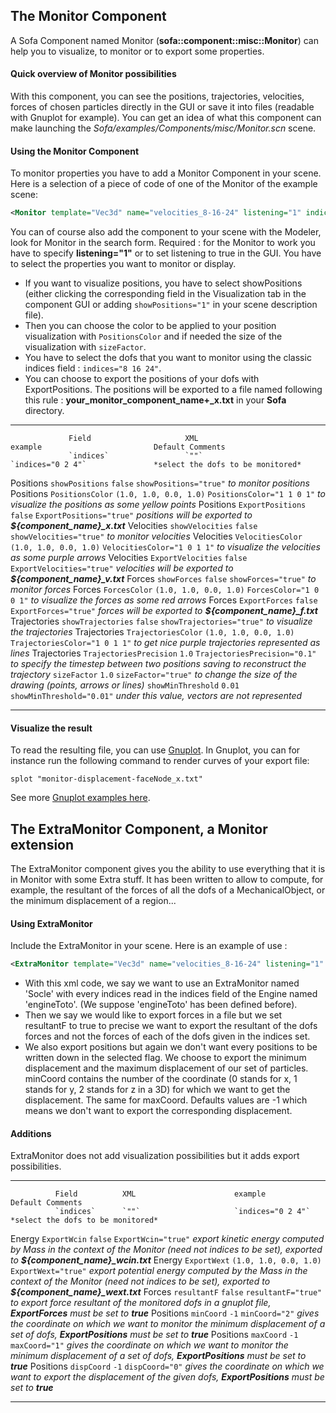 The Monitor Component
---------------------

A Sofa Component named Monitor (**sofa::component::misc::Monitor**) can
help you to visualize, to monitor or to export some properties.

#### Quick overview of Monitor possibilities

With this component, you can see the positions, trajectories,
velocities, forces of chosen particles directly in the GUI or save it
into files (readable with Gnuplot for example). You can get an idea of
what this component can make launching the
*Sofa/examples/Components/misc/Monitor.scn* scene.

#### Using the Monitor Component

To monitor properties you have to add a Monitor Component in your scene.
Here is a selection of a piece of code of one of the Monitor of the
example scene:

```xml
<Monitor template="Vec3d" name="velocities_8-16-24" listening="1" indices="8 16 24" showPositions="0" PositionsColor="1 1 0 1" showVelocities="1" VelocitiesColor="1 1 0 1" ForcesColor="1 1 0 1" showMinThreshold="0.01" TrajectoriesPrecision="0.1" TrajectoriesColor="1 1 0 1" sizeFactor="1" />
```

You can of course also add the component to your scene with the Modeler,
look for Monitor in the search form. Required : for the Monitor to work
you have to specify **listening="1"** or to set listening to true in the
GUI. You have to select the properties you want to monitor or display.

-   If you want to visualize positions, you have to select showPositions
    (either clicking the corresponding field in the Visualization tab in
    the component GUI or adding `showPositions="1"` in your scene
    description file).
-   Then you can choose the color to be applied to your position
    visualization with `PositionsColor` and if needed the size of the
    visualization with `sizeFactor`.
-   You have to select the dofs that you want to monitor using the
    classic indices field : `indices="8 16 24"`.
-   You can choose to export the positions of your dofs
    with ExportPositions. The positions will be exported to a file named
    following this rule : **your\_monitor\_component\_name+\_x.txt** in
    your **Sofa** directory.

  -------------- ------------------------- ------------------------ ------------------------------- --------------------------------------------------------------------------------------
                 Field                     XML                      example                         Default Comments
                 `indices`                 `""`                     `indices="0 2 4"`               *select the dofs to be monitored*
  Positions      `showPositions`           `false`                  `showPositions="true"`          *to monitor positions*
  Positions      `PositionsColor`          `(1.0, 1.0, 0.0, 1.0)`   `PositionsColor="1 1 0 1"`      *to visualize the positions as some yellow points*
  Positions      `ExportPositions`         `false`                  `ExportPositions="true"`        *positions will be exported to **\${component\_name}\_x.txt***
  Velocities     `showVelocities`          `false`                  `showVelocities="true"`         *to monitor velocities*
  Velocities     `VelocitiesColor`         `(1.0, 1.0, 0.0, 1.0)`   `VelocitiesColor="1 0 1 1"`     *to visualize the velocities as some purple arrows*
  Velocities     `ExportVelocities`        `false`                  `ExportVelocities="true"`       *velocities will be exported to **\${component\_name}\_v.txt***
  Forces         `showForces`              `false`                  `showForces="true"`             *to monitor forces*
  Forces         `ForcesColor`             `(1.0, 1.0, 0.0, 1.0)`   `ForcesColor="1 0 0 1"`         *to visualize the forces as some red arrows*
  Forces         `ExportForces`            `false`                  `ExportForces="true"`           *forces will be exported to **\${component\_name}\_f.txt***
  Trajectories   `showTrajectories`        `false`                  `showTrajectories="true"`       *to visualize the trajectories*
  Trajectories   `TrajectoriesColor`       `(1.0, 1.0, 0.0, 1.0)`   `TrajectoriesColor="1 0 1 1"`   *to get nice purple trajectories represented as lines*
  Trajectories   `TrajectoriesPrecision`   `1.0`                    `TrajectoriesPrecision="0.1"`   *to specify the timestep between two positions saving to reconstruct the trajectory*
                 `sizeFactor`              `1.0`                    `sizeFactor="true"`             *to change the size of the drawing (points, arrows or lines)*
                 `showMinThreshold`        `0.01`                   `showMinThreshold="0.01"`       *under this value, vectors are not represented*
  -------------- ------------------------- ------------------------ ------------------------------- --------------------------------------------------------------------------------------

#### Visualize the result
To read the resulting file, you can use [Gnuplot](http://www.gnuplot.info/). In Gnuplot, you can for instance run the following command to render curves of your export file:
```batch
splot "monitor-displacement-faceNode_x.txt"
```

See more [Gnuplot examples here](http://gnuplot.sourceforge.net/demo/surface1.html).



The ExtraMonitor Component, a Monitor extension
-----------------------------------------------

The ExtraMonitor component gives you the ability to use everything that
it is in Monitor with some Extra stuff. It has been written to allow to
compute, for example, the resultant of the forces of all the dofs of a
MechanicalObject, or the minimum displacement of a region...

#### Using ExtraMonitor

Include the ExtraMonitor in your scene. Here is an example of use :

```xml
<ExtraMonitor template="Vec3d" name="velocities_8-16-24" listening="1" indices="8 16 24" showPositions="0" PositionsColor="1 1 0 1" showVelocities="1" VelocitiesColor="1 1 0 1" ForcesColor="1 1 0 1" showMinThreshold="0.01" TrajectoriesPrecision="0.1" TrajectoriesColor="1 1 0 1" sizeFactor="1" ExportWcin="false" ExportWext="false" resultantF="true" />
```

-   With this xml code, we say we want to use an ExtraMonitor named
    'Socle' with every indices read in the indices field of the Engine
    named 'engineToto'. (We suppose 'engineToto' has been
    defined before).
-   Then we say we would like to export forces in a file but we set
    resultantF to true to precise we want to export the resultant of the
    dofs forces and not the forces of each of the dofs given in the
    indices set.
-   We also export positions but again we don't want every positions to
    be written down in the selected flag. We choose to export the
    minimum displacement and the maximum displacement of our set
    of particles. minCoord contains the number of the coordinate (0
    stands for x, 1 stands for y, 2 stands for z in a 3D) for which we
    want to get the displacement. The same for maxCoord. Defaults values
    are -1 which means we don't want to export the
    corresponding displacement.

#### Additions

ExtraMonitor does not add visualization possibilities but it adds export
possibilities.

  ----------- -------------- ------------------------ --------------------- ----------------------------------------------------------------------------------------------------------------------------------------------------------
              Field          XML                      example               Default Comments
              `indices`      `""`                     `indices="0 2 4"`     *select the dofs to be monitored*
  Energy      `ExportWcin`   `false`                  `ExportWcin="true"`   *export kinetic energy computed by Mass in the context of the Monitor (need not indices to be set), exported to **\${component\_name}\_wcin.txt***
  Energy      `ExportWext`   `(1.0, 1.0, 0.0, 1.0)`   `ExportWext="true"`   *export potential energy computed by the Mass in the context of the Monitor (need not indices to be set), exported to **\${component\_name}\_wext.txt***
  Forces      `resultantF`   `false`                  `resultantF="true"`   *to export force resultant of the monitored dofs in a gnuplot file, **ExportForces** must be set to **true***
  Positions   `minCoord`     `-1`                     `minCoord="2"`        *gives the coordinate on which we want to monitor the minimum displacement of a set of dofs, **ExportPositions** must be set to **true***
  Positions   `maxCoord`     `-1`                     `maxCoord="1"`        *gives the coordinate on which we want to monitor the minimum displacement of a set of dofs, **ExportPositions** must be set to **true***
  Positions   `dispCoord`    `-1`                     `dispCoord="0"`       *gives the coordinate on which we want to export the displacement of the given dofs, **ExportPositions** must be set to **true***
  ----------- -------------- ------------------------ --------------------- ----------------------------------------------------------------------------------------------------------------------------------------------------------



